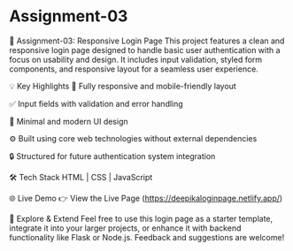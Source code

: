 # Assignment-03
🔐 Assignment-03: Responsive Login Page
This project features a clean and responsive login page designed to handle basic user authentication with a focus on usability and design. It includes input validation, styled form components, and responsive layout for a seamless user experience.

💡 Key Highlights
📱 Fully responsive and mobile-friendly layout

✅ Input fields with validation and error handling

🎨 Minimal and modern UI design

⚙️ Built using core web technologies without external dependencies

🔒 Structured for future authentication system integration

🛠️ Tech Stack
HTML | CSS | JavaScript

🌐 Live Demo
👉 View the Live Page (https://deepikaloginpage.netlify.app/)

🚀 Explore & Extend
Feel free to use this login page as a starter template, integrate it into your larger projects, or enhance it with backend functionality like Flask or Node.js. Feedback and suggestions are welcome!
